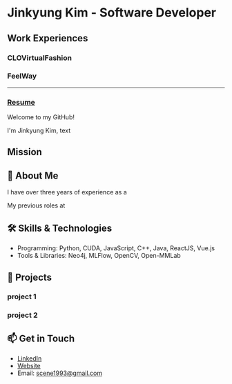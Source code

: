 # Jinkyung Kim - Software Developer

## Work Experiences
### CLOVirtualFashion
<a href="">
    
</a>  

### FeelWay
<a href="">
    
</a>

---

### [Resume](Link)

Welcome to my GitHub!  

I'm Jinkyung Kim, text


## Mission


## 🚀 About Me
I have over three years of experience as a 

My previous roles at 

## 🛠️ Skills & Technologies
- Programming: Python, CUDA, JavaScript, C++, Java, ReactJS, Vue.js
- Tools & Libraries: Neo4j, MLFlow, OpenCV, Open-MMLab  

## 🌟 Projects
### project 1


### project 2

## 📫 Get in Touch

- [LinkedIn](https://www.linkedin.com/in/seyeong-han/)
- [Website](link)
- Email: scene1993@gmail.com

